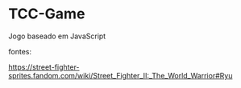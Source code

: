 # TCC-Game

Jogo baseado em JavaScript

fontes:

https://street-fighter-sprites.fandom.com/wiki/Street_Fighter_II:_The_World_Warrior#Ryu
